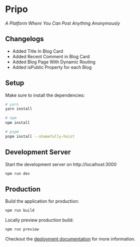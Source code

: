 # Pripo

*A Platform Where You Can Post Anything Anonymously*

## Changelogs
- Added Title In Blog Card
- Added Recent Comment in Blog Card
- Added Blog Page With Dynamic Routing
- Added isPublic Property for each Blog

## Setup

Make sure to install the dependencies:

```bash
# yarn
yarn install

# npm
npm install

# pnpm
pnpm install --shamefully-hoist
```

## Development Server

Start the development server on http://localhost:3000

```bash
npm run dev
```

## Production

Build the application for production:

```bash
npm run build
```

Locally preview production build:

```bash
npm run preview
```

Checkout the [deployment documentation](https://v3.nuxtjs.org/guide/deploy/presets) for more information.
